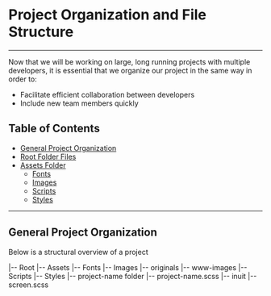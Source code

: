 # Project Organization and File Structure 

---

Now that we will be working on large, long running projects with multiple 
developers, it is essential that we organize our project in the same way 
in order to: 

* Facilitate efficient collaboration between developers
* Include new team members quickly

## Table of Contents

* [General Project Organization]()
* [Root Folder Files]()
* [Assets Folder]()
	* [Fonts]()
	* [Images]()
	* [Scripts]()
	* [Styles]()


---


## General Project Organization
Below is a structural overview of a project

|-- Root
	|-- Assets
		|-- Fonts
		|-- Images
			|-- originals
			|-- www-images
		|-- Scripts
		|-- Styles
			|-- project-name folder
				|-- project-name.scss
			|-- inuit
			|-- screen.scss


